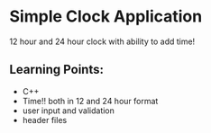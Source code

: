 # Simple Clock Application
12 hour and 24 hour clock with ability to add time!

## Learning Points:
- C++
- Time!! both in 12 and 24 hour format
- user input and validation
- header files
